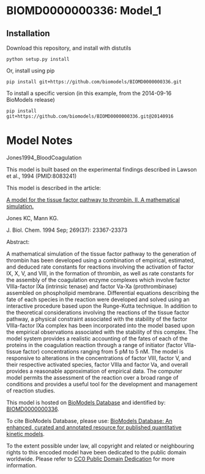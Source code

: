 # BIOMD0000000336: Model_1

## Installation

Download this repository, and install with distutils

`python setup.py install`

Or, install using pip

`pip install git+https://github.com/biomodels/BIOMD0000000336.git`

To install a specific version (in this example, from the 2014-09-16 BioModels release)

`pip install git+https://github.com/biomodels/BIOMD0000000336.git@20140916`


# Model Notes


Jones1994_BloodCoagulation

This model is built based on the experimental findings described in Lawson et
al., 1994 (PMID:8083241)

This model is described in the article:

[A model for the tissue factor pathway to thrombin. II. A mathematical
simulation.](http://identifiers.org/pubmed/8083242)

Jones KC, Mann KG.

J. Biol. Chem. 1994 Sep; 269(37): 23367-23373

Abstract:

A mathematical simulation of the tissue factor pathway to the generation of
thrombin has been developed using a combination of empirical, estimated, and
deduced rate constants for reactions involving the activation of factor IX, X,
V, and VIII, in the formation of thrombin, as well as rate constants for the
assembly of the coagulation enzyme complexes which involve factor VIIIa-factor
IXa (intrinsic tenase) and factor Va-Xa (prothrombinase) assembled on
phospholipid membrane. Differential equations describing the fate of each
species in the reaction were developed and solved using an interactive
procedure based upon the Runge-Kutta technique. In addition to the theoretical
considerations involving the reactions of the tissue factor pathway, a
physical constraint associated with the stability of the factor VIIIa-factor
IXa complex has been incorporated into the model based upon the empirical
observations associated with the stability of this complex. The model system
provides a realistic accounting of the fates of each of the proteins in the
coagulation reaction through a range of initiator (factor VIIa-tissue factor)
concentrations ranging from 5 pM to 5 nM. The model is responsive to
alterations in the concentrations of factor VIII, factor V, and their
respective activated species, factor VIIIa and factor Va, and overall provides
a reasonable approximation of empirical data. The computer model permits the
assessment of the reaction over a broad range of conditions and provides a
useful tool for the development and management of reaction studies.

This model is hosted on [BioModels Database](http://www.ebi.ac.uk/biomodels/)
and identified by:
[BIOMD0000000336](http://identifiers.org/biomodels.db/BIOMD0000000336).

To cite BioModels Database, please use: [BioModels Database: An enhanced,
curated and annotated resource for published quantitative kinetic
models](http://identifiers.org/pubmed/20587024).

To the extent possible under law, all copyright and related or neighbouring
rights to this encoded model have been dedicated to the public domain
worldwide. Please refer to [CC0 Public Domain
Dedication](http://creativecommons.org/publicdomain/zero/1.0/) for more
information.


